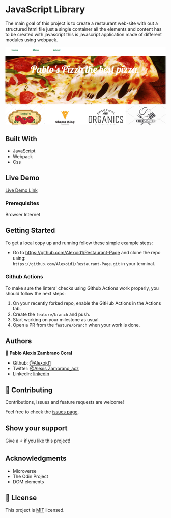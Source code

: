 # JavaScript Library
 The main goal of this project is to create a restaurant web-site with out a structured html file just a single container all the elements and content has to be created with javascript this is javascript application made of different modules using webpack.

![screenshot](./img/image.png)


## Built With

- JavaScript
- Webpack
- Css

## Live Demo
[Live Demo Link](https://rawcdn.githack.com/Alexoid1/Restaurant-Page/bf56867f79712fb56a179c3479458143b8d4695b/dist/index.html)
 

### Prerequisites

Browser
Internet

## Getting Started

To get a local copy up and running follow these simple example steps:

- Go to https://github.com/Alexoid1/Restaurant-Page and clone the repo using: <br>
`https://github.com/Alexoid1/Restaurant-Page.git` in your terminal.

### Github Actions

To make sure the linters' checks using Github Actions work properly, you should follow the next steps:

1. On your recently forked repo, enable the GitHub Actions in the Actions tab.
2. Create the `feature/branch` and push.
3. Start working on your milestone as usual.
4. Open a PR from the `feature/branch` when your work is done.


## Authors

👤 **Pablo Alexis Zambrano Coral**
- Github: [@Alexoid1](https://github.com/Alexoid1)
- Twitter: [@Alexis Zambrano_acz](https://twitter.com/pablo_acz)
- Linkedin: [linkedin](https://www.linkedin.com/in/pablo-alexis-zambrano-coral-7a614a189/)

## 🤝 Contributing

Contributions, issues and feature requests are welcome!

Feel free to check the [issues page](https://github.com/Alexoid1/Library/issues).

## Show your support

Give a ⭐️ if you like this project!

## Acknowledgments

- Microverse
- The Odin Project
- DOM elements

## 📝 License

This project is [MIT]() licensed.
